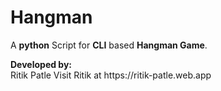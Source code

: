 <h1>Hangman</h1>
<p>
A <b>python</b> Script for <b>CLI</b> based <b>Hangman Game</b>.
</p>

<p>
<b>Developed by:</b></br>
Ritik Patle
Visit Ritik at https://ritik-patle.web.app
</p>

